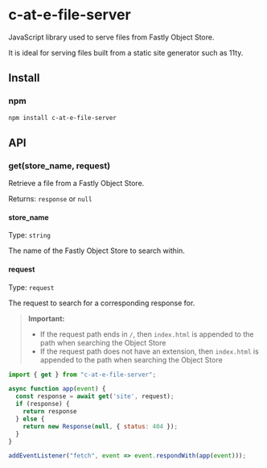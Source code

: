 # c-at-e-file-server

JavaScript library used to serve files from Fastly Object Store.

It is ideal for serving files built from a static site generator such as 11ty.

## Install

### npm

```sh
npm install c-at-e-file-server
```

## API

### get(store_name, request)
Retrieve a file from a Fastly Object Store.

Returns: `response` or `null`

#### store_name
Type: `string`

The name of the Fastly Object Store to search within.

#### request
Type: `request`

The request to search for a corresponding response for.

> **Important:**
>   * If the request path ends in `/`, then `index.html` is appended to the path when searching the Object Store
>   * If the request path does not have an extension, then `index.html` is appended to the path when searching the Object Store


```js
import { get } from "c-at-e-file-server";

async function app(event) {
  const response = await get('site', request);
  if (response) {
    return response
  } else {
    return new Response(null, { status: 404 });
  }
}

addEventListener("fetch", event => event.respondWith(app(event)));
```
